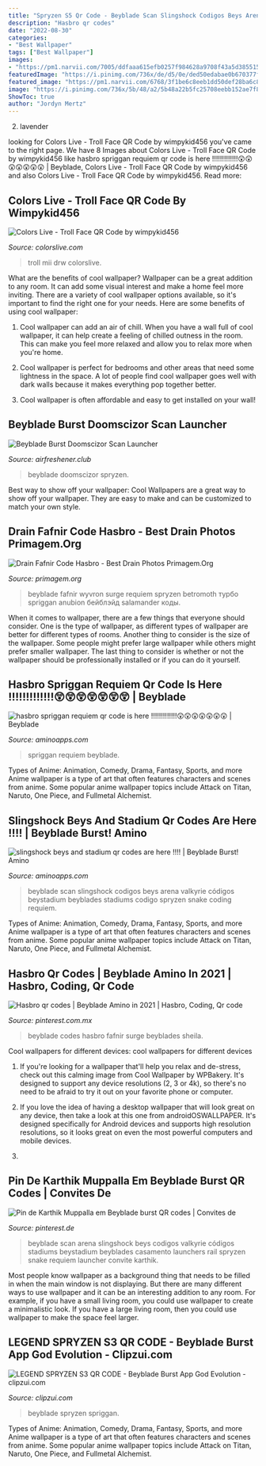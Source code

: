```yaml
---
title: "Spryzen S5 Qr Code - Beyblade Scan Slingshock Codigos Beys Arena Valkyrie Códigos Beystadium Beyblades Stadiums Codigo Spryzen Snake Coding Requiem"
description: "Hasbro qr codes"
date: "2022-08-30"
categories:
- "Best Wallpaper"
tags: ["Best Wallpaper"]
images:
- "https://pm1.narvii.com/7005/ddfaaa615efb0257f984628a9708f43a5d385515r1-1280-720v2_hq.jpg"
featuredImage: "https://i.pinimg.com/736x/de/d5/0e/ded50edabae0b670377f712f3b089c6a.jpg"
featured_image: "https://pm1.narvii.com/6768/3f1be6c8eeb1dd50def28ba6c852e737f655f581v2_hq.jpg"
image: "https://i.pinimg.com/736x/5b/48/a2/5b48a22b5fc25708eebb152ae7f8d47d.jpg"
ShowToc: true
author: "Jordyn Mertz"
---
```



2. lavender 

	

		
looking for Colors Live - Troll Face QR Code by wimpykid456 you've came to the right page. We have 8 Images about Colors Live - Troll Face QR Code by wimpykid456 like hasbro spriggan requiem qr code is here !!!!!!!!!!!!!😲😲😲😲😲😲😲 | Beyblade, Colors Live - Troll Face QR Code by wimpykid456 and also Colors Live - Troll Face QR Code by wimpykid456. Read more:
		
    
## Colors Live - Troll Face QR Code By Wimpykid456

<img loading=lazy src="https://s3.amazonaws.com/colorslive/png/234311-4lemPFJkzbDI6nO0.png" onerror="this.onerror=null;this.src='https://tse1.mm.bing.net/th?id=OIP.h-I0FwoaqzkvnC1hdpyIvwHaJ1&amp;pid=15.1';" alt="Colors Live - Troll Face QR Code by wimpykid456">

_Source: colorslive.com_

>troll mii drw colorslive. 

	

What are the benefits of cool wallpaper?
Wallpaper can be a great addition to any room. It can add some visual interest and make a home feel more inviting. There are a variety of cool wallpaper options available, so it's important to find the right one for your needs. Here are some benefits of using cool wallpaper: 
1. Cool wallpaper can add an air of chill. When you have a wall full of cool wallpaper, it can help create a feeling of chilled outness in the room. This can make you feel more relaxed and allow you to relax more when you're home. 

2. Cool wallpaper is perfect for bedrooms and other areas that need some lightness in the space. A lot of people find cool wallpaper goes well with dark walls because it makes everything pop together better. 

3. Cool wallpaper is often affordable and easy to get installed on your wall!

    
## Beyblade Burst Doomscizor Scan Launcher

<img loading=lazy src="https://i2.wp.com/pm1.narvii.com/6383/8ba9d43b8b64d32fd04c24e2bbb3440d1d782ba1_hq.jpg" onerror="this.onerror=null;this.src='https://tse1.mm.bing.net/th?id=OIP.8t1IKnrKYBM-prqpogvCVwHaJ4&amp;pid=15.1';" alt="Beyblade Burst Doomscizor Scan Launcher">

_Source: airfreshener.club_

>beyblade doomscizor spryzen. 

	

Best way to show off your wallpaper:
Cool Wallpapers are a great way to show off your wallpaper. They are easy to make and can be customized to match your own style.

    
## Drain Fafnir Code Hasbro - Best Drain Photos Primagem.Org

<img loading=lazy src="https://d.wattpad.com/story_parts/674884541/images/15c653f081da39ed696658293899.jpg" onerror="this.onerror=null;this.src='https://tse1.mm.bing.net/th?id=OIP.UNDN_ChmffUZE0xCFDBhRgHaJ4&amp;pid=15.1';" alt="Drain Fafnir Code Hasbro - Best Drain Photos Primagem.Org">

_Source: primagem.org_

>beyblade fafnir wyvron surge requiem spryzen betromoth турбо spriggan anubion бейблэйд salamander коды. 

	

When it comes to wallpaper, there are a few things that everyone should consider. One is the type of wallpaper, as different types of wallpaper are better for different types of rooms. Another thing to consider is the size of the wallpaper. Some people might prefer large wallpaper while others might prefer smaller wallpaper. The last thing to consider is whether or not the wallpaper should be professionally installed or if you can do it yourself.

    
## Hasbro Spriggan Requiem Qr Code Is Here !!!!!!!!!!!!!😲😲😲😲😲😲😲 | Beyblade

<img loading=lazy src="https://pm1.narvii.com/6768/3f1be6c8eeb1dd50def28ba6c852e737f655f581v2_hq.jpg" onerror="this.onerror=null;this.src='https://tse4.mm.bing.net/th?id=OIP.DalBKer3A1s99L4nnXCxWQHaEK&amp;pid=15.1';" alt="hasbro spriggan requiem qr code is here !!!!!!!!!!!!!😲😲😲😲😲😲😲 | Beyblade">

_Source: aminoapps.com_

>spriggan requiem beyblade. 

	

Types of Anime: Animation, Comedy, Drama, Fantasy, Sports, and more
Anime wallpaper is a type of art that often features characters and scenes from anime. Some popular anime wallpaper topics include Attack on Titan, Naruto, One Piece, and Fullmetal Alchemist.

    
## Slingshock Beys And Stadium Qr Codes Are Here !!!! | Beyblade Burst! Amino

<img loading=lazy src="https://pm1.narvii.com/7005/ddfaaa615efb0257f984628a9708f43a5d385515r1-1280-720v2_hq.jpg" onerror="this.onerror=null;this.src='https://tse2.mm.bing.net/th?id=OIP.gpyEL4SqJVwxn8TDy6Rx6gHaEK&amp;pid=15.1';" alt="slingshock beys and stadium qr codes are here !!!! | Beyblade Burst! Amino">

_Source: aminoapps.com_

>beyblade scan slingshock codigos beys arena valkyrie códigos beystadium beyblades stadiums codigo spryzen snake coding requiem. 

	

Types of Anime: Animation, Comedy, Drama, Fantasy, Sports, and more
Anime wallpaper is a type of art that often features characters and scenes from anime. Some popular anime wallpaper topics include Attack on Titan, Naruto, One Piece, and Fullmetal Alchemist.

    
## Hasbro Qr Codes | Beyblade Amino In 2021 | Hasbro, Coding, Qr Code

<img loading=lazy src="https://i.pinimg.com/736x/5b/48/a2/5b48a22b5fc25708eebb152ae7f8d47d.jpg" onerror="this.onerror=null;this.src='https://tse4.mm.bing.net/th?id=OIP.g2VIIs1UPea7Lly44TGHFgHaJ3&amp;pid=15.1';" alt="Hasbro qr codes | Beyblade Amino in 2021 | Hasbro, Coding, Qr code">

_Source: pinterest.com.mx_

>beyblade codes hasbro fafnir surge beyblades sheila. 

	

Cool wallpapers for different devices:
cool wallpapers for different devices 

1. If you're looking for a wallpaper that'll help you relax and de-stress, check out this calming image from Cool Wallpaper by WPBakery. It's designed to support any device resolutions (2, 3 or 4k), so there's no need to be afraid to try it out on your favorite phone or computer.

2. If you love the idea of having a desktop wallpaper that will look great on any device, then take a look at this one from androidOSWALLPAPER. It's designed specifically for Android devices and supports high resolution resolutions, so it looks great on even the most powerful computers and mobile devices.

3.

    
## Pin De Karthik Muppalla Em Beyblade Burst QR Codes | Convites De

<img loading=lazy src="https://i.pinimg.com/736x/de/d5/0e/ded50edabae0b670377f712f3b089c6a.jpg" onerror="this.onerror=null;this.src='https://tse3.mm.bing.net/th?id=OIP.zpPignor5OSvAMmRGEr9EAHaEK&amp;pid=15.1';" alt="Pin de Karthik Muppalla em Beyblade burst QR codes | Convites de">

_Source: pinterest.de_

>beyblade scan arena slingshock beys codigos valkyrie códigos stadiums beystadium beyblades casamento launchers rail spryzen snake requiem launcher convite karthik. 

	

Most people know wallpaper as a background thing that needs to be filled in when the main window is not displaying. But there are many different ways to use wallpaper and it can be an interesting addition to any room. For example, if you have a small living room, you could use wallpaper to create a minimalistic look. If you have a large living room, then you could use wallpaper to make the space feel larger.

    
## LEGEND SPRYZEN S3 QR CODE - Beyblade Burst App God Evolution - Clipzui.com

<img loading=lazy src="https://i.ytimg.com/vi/Fk9CC4s_VUM/maxresdefault.jpg" onerror="this.onerror=null;this.src='https://tse2.mm.bing.net/th?id=OIP.xP3y7joSHCSfN-Oe4FazjwHaEK&amp;pid=15.1';" alt="LEGEND SPRYZEN S3 QR CODE - Beyblade Burst App God Evolution - clipzui.com">

_Source: clipzui.com_

>beyblade spryzen spriggan. 

	

Types of Anime: Animation, Comedy, Drama, Fantasy, Sports, and more
Anime wallpaper is a type of art that often features characters and scenes from anime. Some popular anime wallpaper topics include Attack on Titan, Naruto, One Piece, and Fullmetal Alchemist.

